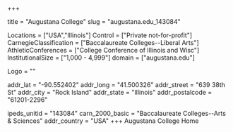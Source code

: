 
+++

title = "Augustana College"
slug = "augustana.edu_143084"

Locations = ["USA","Illinois"]
Control = ["Private not-for-profit"]
CarnegieClassification = ["Baccalaureate Colleges--Liberal Arts"]
AthleticConferences = ["College Conference of Illinois and Wisc"]
InstitutionalSize = ["1,000 - 4,999"]
domain = ["augustana.edu"]

Logo = ""

addr_lat = "-90.552402"
addr_long = "41.500326"
addr_street = "639 38th St"
addr_city = "Rock Island"
addr_state = "Illinois"
addr_postalcode = "61201-2296"

ipeds_unitid = "143084"
carn_2000_basic = "Baccalaureate Colleges--Arts & Sciences"
addr_country = "USA"
+++
    Augustana College Home
